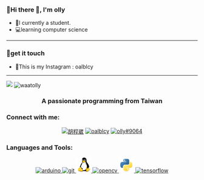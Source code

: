 ### :link:Hi there 👋, I'm olly
- 🔭I currently a student.</br>
- :computer:learning computer science
****
### :link:get it touch
- :ocean:This is my Instagram : oalblcy
****
![](http://github-profile-summary-cards.vercel.app/api/cards/repos-per-language?username=waatolly&theme=default) <img align="center" src="https://github-readme-stats.vercel.app/api?username=waatolly&show_icons=true&locale=en" alt="waatolly" />
<h3 align="center">A passionate programming from Taiwan</h3>
<h3 align="left">Connect with me:</h3>
<p align="center">
<a href="https://fb.com/胡程崴" target="blank"><img align="center" src="https://raw.githubusercontent.com/rahuldkjain/github-profile-readme-generator/master/src/images/icons/Social/facebook.svg" alt="胡程崴" height="30" width="40" /></a>
<a href="https://instagram.com/oalblcy" target="blank"><img align="center" src="https://raw.githubusercontent.com/rahuldkjain/github-profile-readme-generator/master/src/images/icons/Social/instagram.svg" alt="oalblcy" height="30" width="40" /></a>
<a href="https://discord.gg/659988224185335832" target="blank"><img align="center" src="https://raw.githubusercontent.com/rahuldkjain/github-profile-readme-generator/master/src/images/icons/Social/discord.svg" alt="olly#9064" height="30" width="40" /></a>
</p>
<h3 align="left">Languages and Tools:</h3>
<p align="center"> <a href="https://www.arduino.cc/" target="_blank" rel="noreferrer"> <img src="https://cdn.worldvectorlogo.com/logos/arduino-1.svg" alt="arduino" width="40" height="40"/> </a> <a href="https://git-scm.com/" target="_blank" rel="noreferrer"> <img src="https://www.vectorlogo.zone/logos/git-scm/git-scm-icon.svg" alt="git" width="40" height="40"/> </a> <a href="https://www.linux.org/" target="_blank" rel="noreferrer"> <img src="https://raw.githubusercontent.com/devicons/devicon/master/icons/linux/linux-original.svg" alt="linux" width="40" height="40"/> </a> <a href="https://opencv.org/" target="_blank" rel="noreferrer"> <img src="https://www.vectorlogo.zone/logos/opencv/opencv-icon.svg" alt="opencv" width="40" height="40"/> </a> <a href="https://www.python.org" target="_blank" rel="noreferrer"> <img src="https://raw.githubusercontent.com/devicons/devicon/master/icons/python/python-original.svg" alt="python" width="40" height="40"/> </a> <a href="https://www.tensorflow.org" target="_blank" rel="noreferrer"> <img src="https://www.vectorlogo.zone/logos/tensorflow/tensorflow-icon.svg" alt="tensorflow" width="40" height="40"/> </a> </p>

